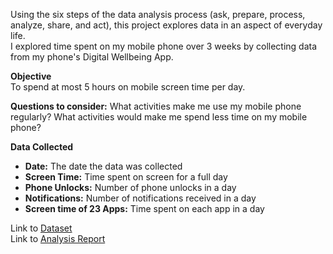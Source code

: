 Using the six steps of the data analysis process (ask, prepare, process, analyze, share, and act), this project explores data in an aspect of everyday life.   
I explored time spent on my mobile phone over 3 weeks by collecting data from my phone's Digital Wellbeing App.

**Objective**    
To spend at most 5 hours on mobile screen time per day.

**Questions to consider:**
What activities make me use my mobile phone regularly?
What activities would make me spend less time on my mobile phone?

**Data Collected**
- **Date:** The date the data was collected
- **Screen Time:** Time spent on screen for a full day
- **Phone Unlocks:** Number of phone unlocks in a day
- **Notifications:** Number of notifications received in a day
- **Screen time of 23 Apps:** Time spent on each app in a day

Link to [Dataset](https://docs.google.com/spreadsheets/d/10-RP_Q6znezm7VWLbPcS8tjLjTUMgKoTnTxMXeB7W0Q/edit?usp=sharing)  
Link to [Analysis Report](https://docs.google.com/presentation/d/1iFy8mhg6xwUOf9wx1uxtjKDu2JTn8twc0ghShZ00iVU/edit?usp=sharing)
